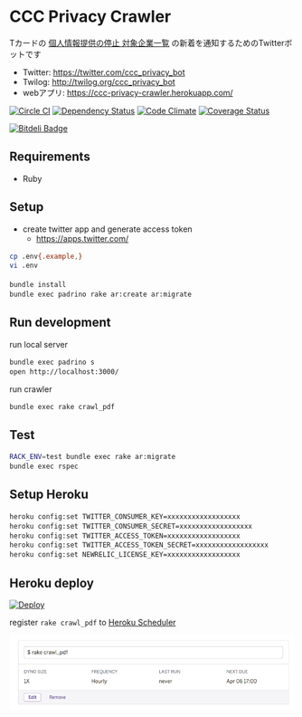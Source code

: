 # CCC Privacy Crawler
Tカードの [個人情報提供の停止 対象企業一覧](http://qa.tsite.jp/faq/show/25129) の新着を通知するためのTwitterボットです

* Twitter: https://twitter.com/ccc_privacy_bot
* Twilog: http://twilog.org/ccc_privacy_bot
* webアプリ: https://ccc-privacy-crawler.herokuapp.com/

[![Circle CI](https://circleci.com/gh/sue445/ccc_privacy_crawler/tree/master.png?style=badge)](https://circleci.com/gh/sue445/ccc_privacy_crawler/tree/master)
[![Dependency Status](https://gemnasium.com/sue445/ccc_privacy_crawler.svg)](https://gemnasium.com/sue445/ccc_privacy_crawler)
[![Code Climate](https://codeclimate.com/github/sue445/ccc_privacy_crawler/badges/gpa.svg)](https://codeclimate.com/github/sue445/ccc_privacy_crawler)
[![Coverage Status](https://img.shields.io/coveralls/sue445/ccc_privacy_crawler.svg)](https://coveralls.io/r/sue445/ccc_privacy_crawler)

[![Bitdeli Badge](https://d2weczhvl823v0.cloudfront.net/sue445/ccc_privacy_crawler/trend.png)](https://bitdeli.com/free "Bitdeli Badge")

## Requirements
* Ruby

## Setup
* create twitter app and generate access token
  * https://apps.twitter.com/

```bash
cp .env{.example,}
vi .env

bundle install
bundle exec padrino rake ar:create ar:migrate
```

## Run development
run local server

```bash
bundle exec padrino s
open http://localhost:3000/
```

run crawler

```bash
bundle exec rake crawl_pdf
```

## Test
```bash
RACK_ENV=test bundle exec rake ar:migrate
bundle exec rspec
```

## Setup Heroku
```bash
heroku config:set TWITTER_CONSUMER_KEY=xxxxxxxxxxxxxxxxxx
heroku config:set TWITTER_CONSUMER_SECRET=xxxxxxxxxxxxxxxxxx
heroku config:set TWITTER_ACCESS_TOKEN=xxxxxxxxxxxxxxxxxx
heroku config:set TWITTER_ACCESS_TOKEN_SECRET=xxxxxxxxxxxxxxxxxx
heroku config:set NEWRELIC_LICENSE_KEY=xxxxxxxxxxxxxxxxxx
```

## Heroku deploy
[![Deploy](https://www.herokucdn.com/deploy/button.png)](https://heroku.com/deploy)

register `rake crawl_pdf` to [Heroku Scheduler](https://addons.heroku.com/scheduler)

![Heroku Scheduler](img/heroku_scheduler.png)
